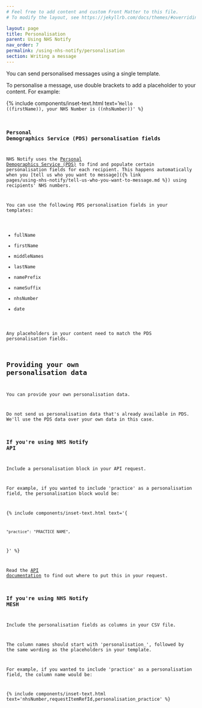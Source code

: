 ```yaml
---
# Feel free to add content and custom Front Matter to this file.
# To modify the layout, see https://jekyllrb.com/docs/themes/#overriding-theme-defaults

layout: page
title: Personalisation
parent: Using NHS Notify
nav_order: 7
permalink: /using-nhs-notify/personalisation
section: Writing a message
---
```


You can send personalised messages using a single template.

To personalise a message, use double brackets to add a placeholder to your content. For example:

{% include components/inset-text.html
    text='<code>Hello ((firstName)), your NHS Number is ((nhsNumber))'
%}

### Personal Demographics Service (PDS) personalisation fields

NHS Notify uses the [Personal Demographics Service (PDS)](https://digital.nhs.uk/services/personal-demographics-service) to find and populate certain personalisation fields for each recipient. This happens automatically when you [tell us who you want to message]({% link pages/using-nhs-notify/tell-us-who-you-want-to-message.md %}) using recipients' NHS numbers.

You can use the following PDS personalisation fields in your templates:

- fullName
- firstName
- middleNames
- lastName
- namePrefix
- nameSuffix
- nhsNumber
- date

Any placeholders in your content need to match the PDS personalisation fields.

## Providing your own personalisation data

You can provide your own personalisation data.

Do not send us personalisation data that's already available in PDS. We'll use the PDS data over your own data in this case.

### If you're using NHS Notify API

Include a personalisation block in your API request.

For example, if you wanted to include 'practice' as a personalisation field, the personalisation block would be:

{% include components/inset-text.html
text='{

    "practice": "PRACTICE_NAME",

}'
%}

Read the [API documentation](https://digital.nhs.uk/developer/api-catalogue/nhs-notify#post-/v1/message-batches) to find out where to put this in your request.

### If you're using NHS Notify MESH

Include the personalisation fields as columns in your CSV file.

The column names should start with 'personalisation\_', followed by the same wording as the placeholders in your template.

For example, if you wanted to include 'practice' as a personalisation field, the column name would be:

{% include components/inset-text.html
    text='nhsNumber,requestItemRefId,personalisation_practice'
%}
